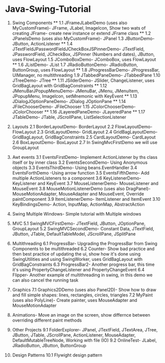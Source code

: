 # Java-Swing-Tutorial

1. Swing Components
 ** 1.1 JFrameJLabelDemo (uses also MyCustomFrame)- JFrame, JLabel, ImageIcon, Show two wats of creating JFrame- create new instance or extend JFrame class
 ** 1.2 JPanelsDemo (uses also MyCustomFrame)- JPanel
  1.3 JButtonDemo- JButton, ActionListener
 ** 1.4 JTextFieldJPasswordFieldJCheckBoxJSPinnerDemo- JTextField, JPasswordField, JCheckBox, JSPinner (Numbers and dates), JButton, uses FlowLayout
  1.5 JComboBoxDemo- JComboBox, uses FlowLayout
 ** 1.6 JListDemo- JList
  1.7 JRadioButtonDemo- JRadioButton, ButtonGroup, uses FlowLayout
 ** 1.8 JProgressBarDemo- JProgressBar, UIManager, no multithreading
  1.9 JTabbedPaneDemo- JTabbedPane
  1.10 JTreeDemo- JTree
 ** 1.11 JSilderDemo- JSlider, ChangeListener, uses GridBagLayout with GridBagConstraints
 ** 1.12 JMenuBarJPopupMenuDemo- JMenuBar, JMenu, JMenuItem, JPopupMenu, ImageIcon, setMnemonic with KeyEvent
 ** 1.13 JDialogJOptionPaneDemo- JDialog JOptionPane
 ** 1.14 JFileChooserDemo- JFileChooser
  1.15 JColorChooserDemo- JColorChooser
 ** 1.16 JLayeredPaneDemo- JLayeredPane
 ** 1.17 JTableDemo- JTable, JScrollPane, ListSelectionListener

2. Layouts
  2.1 BorderLayoutDemo- BorderLayout
  2.2 FlowLayoutDemo- FlowLayout
  2.3 GridLayoutDemo- GridLayout
  2.4 GridBagLayoutDemo- GridBagLayout, GridBagConstraints
  2.5 CardLayoutDemo- CardLayout
  2.6 BoxLayoutDemo- BoxLayout
  2.7 In SwingMvcFirstDemo we will use GroupLayout
  
3. Awt events
  3.1 EventsFirstDemo- Implement ActionListener by ths class itself or by inner class
  3.2 EventsSecondDemo- Using Anonymous objects
  3.3 EventsThirdDemo- Using beans.EventHandler
  3.4 EventsForthDemo -Using arrow function
  3.5 EventsFifthDemo- Add multiple ActionListeners to a component
  3.6 KeyListenerDemo- KeyListener and KeyEvent
  3.7 MouseListenerDemo- MouseListener and MouseEvent
  3.8 MouseMotionListenerDemo (uses also DragPanel)- MouseMotionAdapter, MouseAdapter and MouseEvent, Override paintComponent
  3.9 ItemListenerDemo- ItemListener and ItemEvent
  3.10 KeyBindingsDemo- Action, InputMap, ActionMap, AbstractAction
  
4. Swing Multiple Windows- Simple tutorial with Multiple windows

5. MVC
  5.1 SwingMVCFirstDemo- JTextField, JButton, JOptionPane, GroupLayout
  5.2 SwingMVCSecondDemo- Constant Data, JTextField, JButton, JTable, DefaultTableModel, JScrollPane, JSplitPane
  
6. Multithreading 
  6.1 ProgressBar- Upgrading the ProgressBar from Swing Components to be multithreaded
  6.2 Counter- Show bad practice and then best practice of updating the ui, show how it's done using SwingUtilities and using SwingWorker, uses GridBagLayout with        GridBagConstraints
  6.3 ProgressBar2- Another progress bar, this time it's using PropertyChangeListener and PropertyChangeEvent
  6.4 Flipper- Another example of multithreading in swing, in this demo we can also cancel the running task
  
7. Graphics
  7.1 Graphics2DDemo (uses also Panel2D)- Show how to draw and fill simple shapes: lines, rectangles, circles, triangles
  7.2 MyPaint (uses also PolyLine)- Create painter, uses MouseAdapter and MouseMotionAdapter
  
8. Animations- Move an image on the screen, show differnce between overriding different paint methods

9. Other Projects
  9.1 FolderExplorer- JPanel, JTextField, JTextArea, JTree,	JButton, JTable, JScrollPane, ActionListener, MouseAdapter, DefaultMutableTreeNode, Working with file (IO)
  9.2 OnlineTest- JLabel, JRadioButton, JButton, ButtonGroup
  
10. Design Patterns
  10.1 Flywight design pattern
